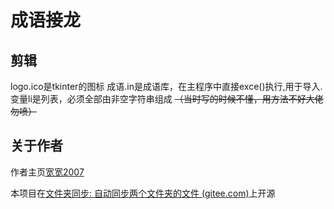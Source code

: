 # 成语接龙

## 剪辑

logo.ico是tkinter的图标
成语.in是成语库，在主程序中直接exce()执行,用于导入.变量li是列表，必须全部由非空字符串组成
~~（当时写的时候不懂，用方法不好大佬勿喷）~~

## 关于作者

作者主页[宽宽2007](kuankuan2007.gitee.io "作者主页")

本项目在[文件夹同步: 自动同步两个文件夹的文件 (gitee.com)](https://gitee.com/kuankuan2007/folder-synchronization)上开源